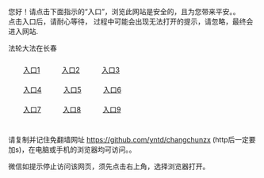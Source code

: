 您好！请点击下面指示的“入口”，浏览此网站是安全的，且为您带来平安。。 <br/>
点击入口后，请耐心等待， 过程中可能会出现无法打开的提示，请忽略，最终会进入网站. </br>

法轮大法在长春<br/>
<div style="padding:10px"><a style="margin:20px" target="_blank" href="https://dnpxzq8rt0ouq.cloudfront.net/2Qpsp?erffgayf" id="ccLink1" rel="nofollow">入口1</a> <a target="_blank" style="margin:20px" href="https://d2d5ppf0lrn03u.cloudfront.net/2Qpsp?quzaovhz" id="ccLink2" rel="nofollow">入口2</a> <a style="margin:20px" target="_blank" href="https://d12gvzjc8vysgc.cloudfront.net/2Qpsp?rcfpsj" id="ccLink3" rel="nofollow">入口3</a></div>

<div style="padding:10px" ><a style="margin:20px" target="_blank" href="https://dnpxzq8rt0ouq.cloudfront.net/2Qpsp?erffgayf" id="ccLink4" rel="nofollow">入口4</a> <a style="margin:20px" href="https://d2d5ppf0lrn03u.cloudfront.net/2Qpsp?quzaovhz" target="_blank" id="ccLink5" rel="nofollow">入口5</a> <a style="margin:20px" href="https://d12gvzjc8vysgc.cloudfront.net/2Qpsp?rcfpsj" target="_blank" id="ccLink6" rel="nofollow">入口6</a></div>

<div style="padding:10px"><a style="margin:20px" target="_blank" href="https://dnpxzq8rt0ouq.cloudfront.net/2Qpsp?erffgayf" id="ccLink7" rel="nofollow">入口7</a> <a style="margin:20px" href="https://d2d5ppf0lrn03u.cloudfront.net/2Qpsp?quzaovhz" target="_blank" id="ccLink8" rel="nofollow">入口8</a> <a style="margin:20px" target="_blank" href="https://d12gvzjc8vysgc.cloudfront.net/2Qpsp?rcfpsj" id="ccLink9" rel="nofollow">入口9</a></div>

<br/>



请复制并记住免翻墙网址 https://github.com/yntd/changchunzx (http后一定要加s)，在电脑或手机的浏览器均可访问。。<br/>

微信如提示停止访问该网页，须先点击右上角，选择浏览器打开。
